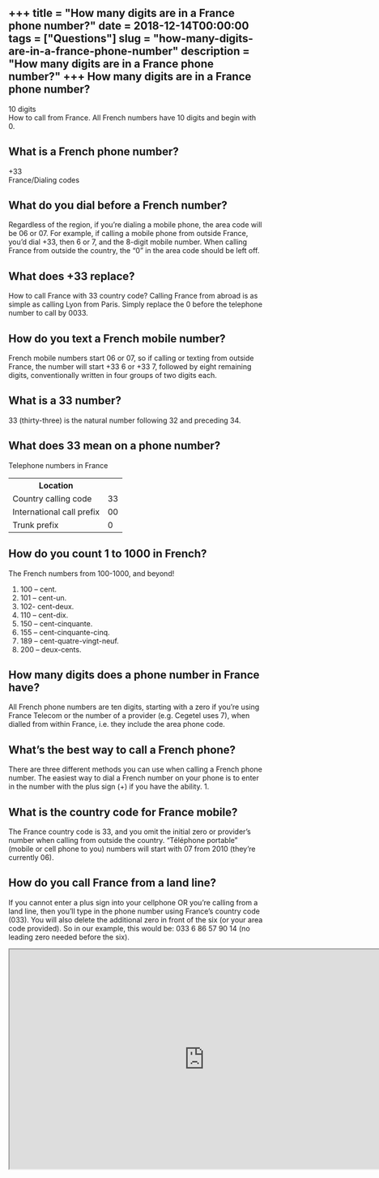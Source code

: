 +++
title = "How many digits are in a France phone number?"
date = 2018-12-14T00:00:00
tags = ["Questions"]
slug = "how-many-digits-are-in-a-france-phone-number"
description = "How many digits are in a France phone number?"
+++
How many digits are in a France phone number?
---------------------------------------------

10 digits  
How to call from France. All French numbers have 10 digits and begin with 0.

What is a French phone number?
------------------------------

+33  
France/Dialing codes

What do you dial before a French number?
----------------------------------------

Regardless of the region, if you’re dialing a mobile phone, the area code will be 06 or 07. For example, if calling a mobile phone from outside France, you’d dial +33, then 6 or 7, and the 8-digit mobile number. When calling France from outside the country, the “0” in the area code should be left off.

What does +33 replace?
----------------------

How to call France with 33 country code? Calling France from abroad is as simple as calling Lyon from Paris. Simply replace the 0 before the telephone number to call by 0033.

How do you text a French mobile number?
---------------------------------------

French mobile numbers start 06 or 07, so if calling or texting from outside France, the number will start +33 6 or +33 7, followed by eight remaining digits, conventionally written in four groups of two digits each.

What is a 33 number?
--------------------

33 (thirty-three) is the natural number following 32 and preceding 34.

What does 33 mean on a phone number?
------------------------------------

Telephone numbers in France

<table><tr><th>Location</th></tr><tr><td>Country calling code</td><td>33</td></tr><tr><td>International call prefix</td><td>00</td></tr><tr><td>Trunk prefix</td><td>0</td></tr></table>

How do you count 1 to 1000 in French?
-------------------------------------

The French numbers from 100-1000, and beyond!

1. 100 – cent.
2. 101 – cent-un.
3. 102- cent-deux.
4. 110 – cent-dix.
5. 150 – cent-cinquante.
6. 155 – cent-cinquante-cinq.
7. 189 – cent-quatre-vingt-neuf.
8. 200 – deux-cents.

How many digits does a phone number in France have?
---------------------------------------------------

All French phone numbers are ten digits, starting with a zero if you’re using France Telecom or the number of a provider (e.g. Cegetel uses 7), when dialled from within France, i.e. they include the area phone code.

What’s the best way to call a French phone?
-------------------------------------------

There are three different methods you can use when calling a French phone number. The easiest way to dial a French number on your phone is to enter in the number with the plus sign (+) if you have the ability. 1.

What is the country code for France mobile?
-------------------------------------------

The France country code is 33, and you omit the initial zero or provider’s number when calling from outside the country. “Téléphone portable” (mobile or cell phone to you) numbers will start with 07 from 2010 (they’re currently 06).

How do you call France from a land line?
----------------------------------------

If you cannot enter a plus sign into your cellphone OR you’re calling from a land line, then you’ll type in the phone number using France’s country code (033). You will also delete the additional zero in front of the six (or your area code provided). So in our example, this would be: 033 6 86 57 90 14 (no leading zero needed before the six).

<iframe allow="accelerometer; autoplay; clipboard-write; encrypted-media; gyroscope; picture-in-picture" allowfullscreen="" class="__youtube_prefs__  epyt-is-override  no-lazyload" data-no-lazy="1" data-origheight="433" data-origwidth="770" data-skipgform_ajax_framebjll="" height="433" id="_ytid_48211" loading="lazy" src="https://www.youtube.com/embed/uefD1-z3eEE?enablejsapi=1&autoplay=0&cc_load_policy=0&cc_lang_pref=&iv_load_policy=1&loop=0&modestbranding=0&rel=1&fs=1&playsinline=0&autohide=2&theme=dark&color=red&controls=1&" title="YouTube player" width="770"></iframe>